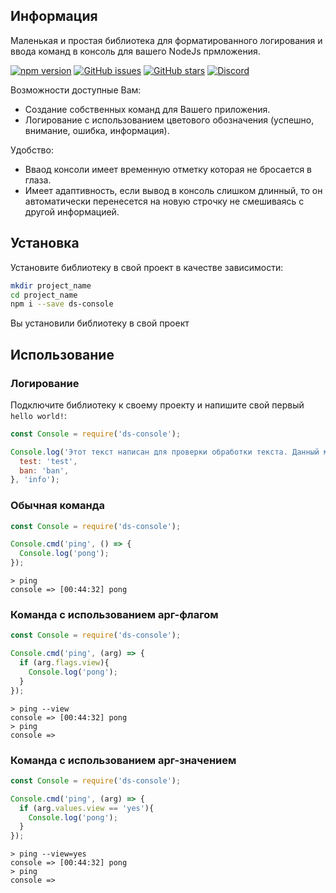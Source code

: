 ## Информация
Маленькая и простая библиотека для форматированного логирования и ввода команд в консоль для вашего NodeJs прмложения.

[![npm version](https://badge.fury.io/js/ds-console.svg)](https://www.npmjs.com/package/ds-console)
[![GitHub issues](https://img.shields.io/github/issues/NiRBES02/ds-console.svg)](https://github.com/NiRBES02/ds-console/issues)
[![GitHub stars](https://img.shields.io/github/stars/NiRBES02/ds-console.svg)](https://github.com/NiRBES02/ds-console/stargazers)
[![Discord](https://img.shields.io/discord/1268172383286722591.svg?label=Join%20Discord&logo=discord)](https://discord.gg/3QKtvHkSMK)

Возможности доступные Вам:
- Создание собственных команд для Вашего приложения.
- Логирование с использованием цветового обозначения (успешно, внимание, ошибка, информация).

Удобство:
- Вваод консоли имеет временную отметку которая не бросается в глаза.
- Имеет адаптивность, если вывод в консоль слишком длинный, то он автоматически перенесется на новую строчку не смешиваясь с другой информацией.

## Установка
Установите библиотеку в свой проект в качестве зависимости:
```bash
mkdir project_name
cd project_name
npm i --save ds-console
```
Вы установили библиотеку в свой проект

## Использование
### Логирование
Подключите библиотеку к своему проекту и напишите свой первый `hello world!`:
```js
const Console = require('ds-console');

Console.log('Этот текст написан для проверки обработки текста. Данный метод принимает не только строку, а также булевые значения: ', true, false, 'цифры: ', 1, 2, 3, 'и объекты:', {
  test: 'test',
  ban: 'ban',
}, 'info');
```
### Обычная команда
```js
const Console = require('ds-console');

Console.cmd('ping', () => {
  Console.log('pong');
});
```
```
> ping
console => [00:44:32] pong
```

### Команда с использованием арг-флагом
```js
const Console = require('ds-console');

Console.cmd('ping', (arg) => {
  if (arg.flags.view){
    Console.log('pong');
  }
});
```
```
> ping --view
console => [00:44:32] pong
> ping
console => 
```

### Команда с использованием арг-значением
```js
const Console = require('ds-console');

Console.cmd('ping', (arg) => {
  if (arg.values.view == 'yes'){
    Console.log('pong');
  }
});
```
```
> ping --view=yes
console => [00:44:32] pong
> ping
console => 
```